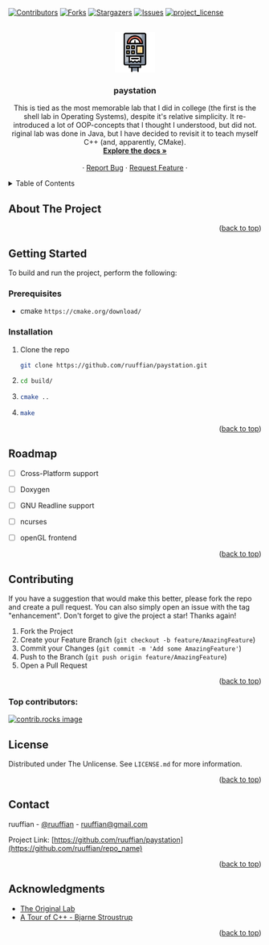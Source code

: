 <a id="readme-top"></a>

<!-- PROJECT SHIELDS -->
[![Contributors][contributors-shield]][contributors-url]
[![Forks][forks-shield]][forks-url]
[![Stargazers][stars-shield]][stars-url]
[![Issues][issues-shield]][issues-url]
[![project_license][license-shield]][license-url]



<!-- PROJECT LOGO -->
<br />
<div align="center">
  <a href="https://github.com/ruuffian/paystation">
    <img src="images/parking_meter.webp" alt="Logo" width="80" height="80">
  </a>

<h3 align="center">paystation</h3>

  <p align="center">
This is tied as the most memorable lab that I did in college (the first is 
the shell lab in Operating Systems), despite it's relative simplicity. It 
re-introduced a lot of OOP-concepts that I thought I understood, but did not.
riginal lab was done in Java, but I have decided to revisit it to teach myself 
C++ (and, apparently, CMake).
    <br />
    <a href="https://github.com/ruuffian/paystation"><strong>Explore the docs »</strong></a>
    <br />
    <br />
    &middot;
    <a href="https://github.com/ruuffian/paystation/issues/new?labels=bug&template=bug-report---.md">Report Bug</a>
    &middot;
    <a href="https://github.com/ruuffian/paystation/issues/new?labels=enhancement&template=feature-request---.md">Request Feature</a>
    &middot;
  </p>
</div>



<!-- TABLE OF CONTENTS -->
<details>
  <summary>Table of Contents</summary>
  <ol>
    <li>
      <a href="#about">About</a>
      <ul>
        <li><a href="#built-with">Built With</a></li>
      </ul>
    </li>
    <li>
      <a href="#getting-started">Getting Started</a>
      <ul>
        <li><a href="#prerequisites">Prerequisites</a></li>
        <li><a href="#installation">Installation</a></li>
      </ul>
    </li>
    <li><a href="#usage">Usage</a></li>
    <li><a href="#roadmap">Roadmap</a></li>
    <li><a href="#contributing">Contributing</a></li>
    <li><a href="#license">License</a></li>
    <li><a href="#contact">Contact</a></li>
    <li><a href="#acknowledgments">Acknowledgments</a></li>
  </ol>
</details>



<!-- ABOUT THE PROJECT -->
## About The Project


<p align="right">(<a href="#readme-top">back to top</a>)</p>



<!--### Built With

* [![JQuery][JQuery.com]][JQuery-url]

<p align="right">(<a href="#readme-top">back to top</a>)</p>
-->



<!-- GETTING STARTED -->
## Getting Started

To build and run the project, perform the following:

### Prerequisites

* cmake
`https://cmake.org/download/`

### Installation

1. Clone the repo
   ```sh
   git clone https://github.com/ruuffian/paystation.git
   ```
2. 
   ```sh
   cd build/
   ```
3.
   ```sh
   cmake ..
   ```
4.
   ```sh
   make
   ```

<p align="right">(<a href="#readme-top">back to top</a>)</p>



<!-- ROADMAP -->
## Roadmap

- [ ] Cross-Platform support
- [ ] Doxygen
- [ ] GNU Readline support
- [ ] ncurses
- [ ] openGL frontend 


<p align="right">(<a href="#readme-top">back to top</a>)</p>



<!-- CONTRIBUTING -->
## Contributing

If you have a suggestion that would make this better, please fork the repo and create a pull request. You can also simply open an issue with the tag "enhancement".
Don't forget to give the project a star! Thanks again!

1. Fork the Project
2. Create your Feature Branch (`git checkout -b feature/AmazingFeature`)
3. Commit your Changes (`git commit -m 'Add some AmazingFeature'`)
4. Push to the Branch (`git push origin feature/AmazingFeature`)
5. Open a Pull Request

<p align="right">(<a href="#readme-top">back to top</a>)</p>

### Top contributors:

<a href="https://github.com/ruuffian/paystation/graphs/contributors">
  <img src="https://contrib.rocks/image?repo=ruuffian/paystation" alt="contrib.rocks image" />
</a>



<!-- LICENSE -->
## License

Distributed under The Unlicense. See `LICENSE.md` for more information.

<p align="right">(<a href="#readme-top">back to top</a>)</p>



<!-- CONTACT -->
## Contact

ruuffian - [@ruuffian](https://twitter.com/ruuffian) - ruuffian@gmail.com

Project Link: [https://github.com/ruuffian/paystation](https://github.com/ruuffian/repo_name)

<p align="right">(<a href="#readme-top">back to top</a>)</p>



<!-- ACKNOWLEDGMENTS -->
## Acknowledgments

* [The Original Lab](https://github.com/cis3296s23/paystationmain-mackay-shahid-ouedraogo)
* [A Tour of C++ - Bjarne Stroustrup](https://www.google.com/books/edition/A_Tour_of_C++/EXfcAAAAQBAJ?hl=en&gbpv=0)

<p align="right">(<a href="#readme-top">back to top</a>)</p>



<!-- MARKDOWN LINKS & IMAGES -->
<!-- https://www.markdownguide.org/basic-syntax/#reference-style-links -->
[contributors-shield]: https://img.shields.io/github/contributors/ruuffian/paystation.svg?style=for-the-badge
[contributors-url]: https://github.com/ruuffian/paystation/graphs/contributors
[forks-shield]: https://img.shields.io/github/forks/ruuffian/paystation.svg?style=for-the-badge
[forks-url]: https://github.com/ruuffian/paystation/network/members
[stars-shield]: https://img.shields.io/github/stars/ruuffian/paystation.svg?style=for-the-badge
[stars-url]: https://github.com/ruuffian/paystation/stargazers
[issues-shield]: https://img.shields.io/github/issues/ruuffian/paystation.svg?style=for-the-badge
[issues-url]: https://github.com/ruuffian/paystation/issues
[license-shield]: https://img.shields.io/github/license/ruuffian/paystation.svg?style=for-the-badge
[license-url]: https://github.com/ruuffian/paystation/blob/master/LICENSE.md
